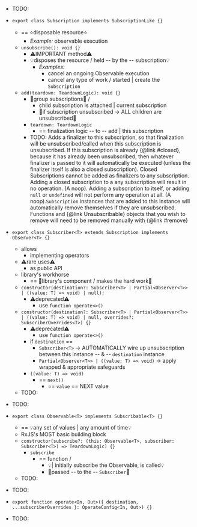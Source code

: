 * TODO:

* `export class Subscription implements SubscriptionLike {}`
  * == ⭐️disposable resource⭐️
    * _Example:_ observable execution
  * `unsubscribe(): void {}`
    * ⚠️IMPORTANT method⚠️
    * 💡disposes the resource / held -- by the -- subscription💡
      * _Examples:_
        * cancel an ongoing Observable execution
        * cancel any type of work / started | create the `Subscription`
  * `add(teardown: TeardownLogic): void {}`
    * 👀group subscriptions👀 /
      * child subscription is attached | current subscription
      * 👀if subscription unsubscribed -> ALL children are unsubscribed👀
    * `teardown: TeardownLogic`
      * == finalization logic -- to -- add | this subscription
    * TODO: Adds a finalizer to this subscription, so that finalization will be unsubscribed/called
      when this subscription is unsubscribed. If this subscription is already {@link #closed},
      because it has already been unsubscribed, then whatever finalizer is passed to it
      will automatically be executed (unless the finalizer itself is also a closed subscription). Closed Subscriptions cannot be added as finalizers to any subscription. Adding a closed
subscription to a any subscription will result in no operation. (A noop). Adding a subscription to itself, or adding `null` or `undefined` will not perform any
operation at all. (A noop).`Subscription` instances that are added to this instance will automatically remove themselves
if they are unsubscribed. Functions and {@link Unsubscribable} objects that you wish to remove
will need to be removed manually with {@link #remove}

* `export class Subscriber<T> extends Subscription implements Observer<T> {}`
  * allows
    * implementing operators
  * ⚠️rare uses⚠️
    * as public API
  * library's workhorse
    * == 👀library's component / makes the hard work👀
  * `constructor(destination?: Subscriber<T> | Partial<Observer<T>> | ((value: T) => void) | null);`
    * ⚠️deprecated⚠️
      * use `function operate<>()`
  * `constructor(destination?: Subscriber<T> | Partial<Observer<T>> | ((value: T) => void) | null, overrides?: SubscriberOverrides<T>) {}`
    * ⚠️deprecated⚠️
      * use `function operate<>()`
    * if `destination` ==
      * `Subscriber<T>` -> AUTOMATICALLY wire up unsubscription between this instance -- & -- `destination` instance
      * `Partial<Observer<T>> | ((value: T) => void)` -> apply wrapped & appropriate safeguards
    * `((value: T) => void)`
      * == `next()`
        * == `value` == NEXT value
  * TODO:

* TODO:

* `export class Observable<T> implements Subscribable<T> {}`
  * == 💡any set of values | any amount of time💡
  * RxJS's MOST basic building block
  * `constructor(subscribe?: (this: Observable<T>, subscriber: Subscriber<T>) => TeardownLogic) {}`
    * `subscribe`
      * == function /
        * 💡| initially subscribe the Observable, is called💡
        * 👀passed -- to the -- `Subscriber`👀
  * TODO:

* TODO:

* `export function operate<In, Out>({ destination, ...subscriberOverrides }: OperateConfig<In, Out>) {}`

* TODO:
